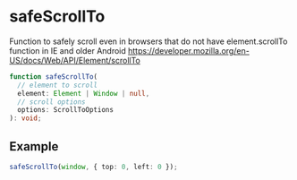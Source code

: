 # safeScrollTo

Function to safely scroll even in browsers that do not have element.scrollTo function in IE and older Android
https://developer.mozilla.org/en-US/docs/Web/API/Element/scrollTo

```typescript
function safeScrollTo(
  // element to scroll
  element: Element | Window | null,
  // scroll options
  options: ScrollToOptions
): void;
```

## Example

```typescript
safeScrollTo(window, { top: 0, left: 0 });
```
